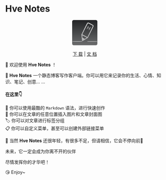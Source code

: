 # Hve Notes

<div align="center">
  <img src="public/app-icons/logo.png"  width="80px" height="80px">

  [下 载](https://github.com/hellohve/hve-notes/releases) | [文 档](https://github.com/hellohve/hve-notes/wiki)

</div>

👏 欢迎使用 **Hve Notes** ！  

🌈 **Hve Notes** 一个静态博客写作客户端。你可以用它来记录你的生活、心情、知识、笔记、创意... ... 

#### 在这里👇
📝  你可以使用最酷的 `Markdown` 语法，进行快速创作  
🌉  你可以在文章的任意位置插入图片和文章封面图  
🏷️  你可以对文章进行标签分组  
📋 你可以自定义菜单，甚至可以创建外部链接菜单  

🌱 当然 **Hve Notes** 还很年轻，有很多不足，但请相信，它会不停向前🏃

未来，它一定会成为你离不开的伙伴

尽情发挥你的才华吧！

😘 Enjoy~
